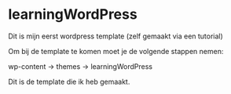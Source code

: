 # learningWordPress
Dit is mijn eerst wordpress template (zelf gemaakt via een tutorial)

Om bij de template te komen moet je de volgende stappen nemen:

  wp-content -> themes -> learningWordPress

Dit is de template die ik heb gemaakt.
